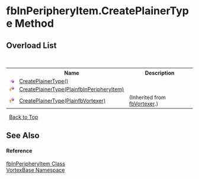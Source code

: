# fbInPeripheryItem.CreatePlainerType Method 
 


## Overload List
&nbsp;<table><tr><th></th><th>Name</th><th>Description</th></tr><tr><td>![Public method](media/pubmethod.gif "Public method")</td><td><a href="M_VortexBase_fbInPeripheryItem_CreatePlainerType.md">CreatePlainerType()</a></td><td /></tr><tr><td>![Protected method](media/protmethod.gif "Protected method")</td><td><a href="M_VortexBase_fbInPeripheryItem_CreatePlainerType_1.md">CreatePlainerType(PlainfbInPeripheryItem)</a></td><td /></tr><tr><td>![Protected method](media/protmethod.gif "Protected method")</td><td><a href="M_VortexBase_fbVortexer_CreatePlainerType_1.md">CreatePlainerType(PlainfbVortexer)</a></td><td> (Inherited from <a href="T_VortexBase_fbVortexer.md">fbVortexer</a>.)</td></tr></table>&nbsp;
<a href="#fbinperipheryitem.createplainertype-method">Back to Top</a>

## See Also


#### Reference
<a href="T_VortexBase_fbInPeripheryItem.md">fbInPeripheryItem Class</a><br /><a href="N_VortexBase.md">VortexBase Namespace</a><br />